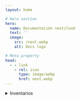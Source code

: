 ```yaml
---
layout: home

# Hero section
hero:
  name: Documentación nextcloud
  text: ''
  image:
    src: /next.webp
    alt: Docs logo

# Meta property
head:
  - - link
    - rel: icon
      type: image/webp
      href: next.webp
---
```


<!-- Custom home layout -->
<div class="custom-layout">
<details>
  <summary>Inventarios</summary>
    <details>
      <summary>Catalogos</summary>
      <a href="/nextcloud-docs/modulos/inventario/formulas.html" class="btn pd-l-01">Formulas</a>
    </details>
    <details>
      <summary>Movimientos</summary>
      <a href="/nextcloud-docs/modulos/inventario/maxalmacen.html" class="btn pd-l-01">Máximos Almacén</a>
    </details>
    <details>
      <summary>Consultas</summary>
      <a href="/nextcloud-docs/modulos/inventario/consultaCarga.html" class="btn">Consulta de Carga</a>
      <a href="/nextcloud-docs/modulos/inventario/rankCarga.html" class="btn">Ranking de Carga</a>
      <a href="/nextcloud-docs/modulos/inventario/estadisticaCarga.html" class="btn">Estadistica de Carga</a>
      <a href="/nextcloud-docs/modulos/inventario/nivelServicio.html" class="btn">Nivel de Servicio</a>
      <a href="/nextcloud-docs/modulos/inventario/existCosteadas.html" class="btn">Existencias Costeadas</a>
    </details>
    <details>
      <summary>WMS</summary>
      <a href="/nextcloud-docs/modulos/inventario/reporteCaducidad.html" class="btn">Reporte de Caducidad</a>
      <a href="/nextcloud-docs/modulos/inventario/slotting.html" class="btn">Slotting</a>
    </details>
  <div>
  </div>
</details>
</div>